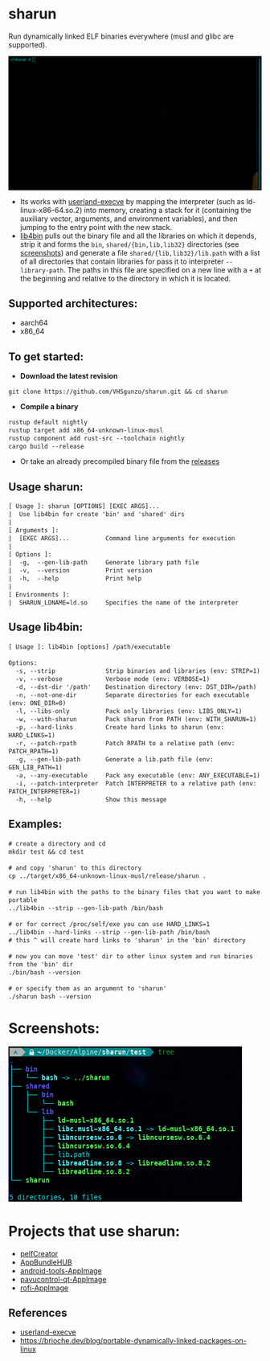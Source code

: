 # sharun
Run dynamically linked ELF binaries everywhere (musl and glibc are supported).

<img src="img/sharun.gif" alt="Tree" style="display: block; margin: 0 auto;">

* Its works with [userland-execve](https://github.com/io12/userland-execve-rust) by mapping the interpreter (such as ld-linux-x86-64.so.2) into memory, creating a stack for it (containing the auxiliary vector, arguments, and environment variables), and then jumping to the entry point with the new stack.
* [lib4bin](https://github.com/VHSgunzo/sharun/blob/main/lib4bin) pulls out the binary file and all the libraries on which it depends, strip it and forms the `bin`, `shared/{bin,lib,lib32}` directories (see [screenshots](https://github.com/VHSgunzo/sharun?tab=readme-ov-file#screenshots)) and generate a file `shared/{lib,lib32}/lib.path` with a list of all directories that contain libraries for pass it to interpreter `--library-path`. The paths in this file are specified on a new line with a `+` at the beginning and relative to the directory in which it is located.

## Supported architectures:
* aarch64
* x86_64

## To get started:
* **Download the latest revision**
```
git clone https://github.com/VHSgunzo/sharun.git && cd sharun
```

* **Compile a binary**
```
rustup default nightly
rustup target add x86_64-unknown-linux-musl
rustup component add rust-src --toolchain nightly
cargo build --release
```
* Or take an already precompiled binary file from the [releases](https://github.com/VHSgunzo/sharun/releases)

## Usage sharun:
```
[ Usage ]: sharun [OPTIONS] [EXEC ARGS]...
|  Use lib4bin for create 'bin' and 'shared' dirs
|
[ Arguments ]:
|  [EXEC ARGS]...          Command line arguments for execution
|
[ Options ]:
|  -g,  --gen-lib-path     Generate library path file
|  -v,  --version          Print version
|  -h,  --help             Print help
|
[ Environments ]:
|  SHARUN_LDNAME=ld.so     Specifies the name of the interpreter
```

## Usage lib4bin:
```
[ Usage ]: lib4bin [options] /path/executable

Options:
  -s, --strip              Strip binaries and libraries (env: STRIP=1)
  -v, --verbose            Verbose mode (env: VERBOSE=1)
  -d, --dst-dir '/path'    Destination directory (env: DST_DIR=/path)
  -n, --not-one-dir        Separate directories for each executable (env: ONE_DIR=0)
  -l, --libs-only          Pack only libraries (env: LIBS_ONLY=1)
  -w, --with-sharun        Pack sharun from PATH (env: WITH_SHARUN=1)
  -p, --hard-links         Create hard links to sharun (env: HARD_LINKS=1)
  -r, --patch-rpath        Patch RPATH to a relative path (env: PATCH_RPATH=1)
  -g, --gen-lib-path       Generate a lib.path file (env: GEN_LIB_PATH=1)
  -a, --any-executable     Pack any executable (env: ANY_EXECUTABLE=1)
  -i, --patch-interpreter  Patch INTERPRETER to a relative path (env: PATCH_INTERPRETER=1)
  -h, --help               Show this message
```

## Examples:
```
# create a directory and cd
mkdir test && cd test

# and copy 'sharun' to this directory
cp ../target/x86_64-unknown-linux-musl/release/sharun .

# run lib4bin with the paths to the binary files that you want to make portable
../lib4bin --strip --gen-lib-path /bin/bash

# or for correct /proc/self/exe you can use HARD_LINKS=1
../lib4bin --hard-links --strip --gen-lib-path /bin/bash
# this ^ will create hard links to 'sharun' in the 'bin' directory

# now you can move 'test' dir to other linux system and run binaries from the 'bin' dir
./bin/bash --version

# or specify them as an argument to 'sharun'
./sharun bash --version
```

# Screenshots:
![tree](img/tree.png)

# Projects that use sharun:
* [pelfCreator](https://github.com/xplshn/pelf/blob/pelf-ng/pelfCreator)
* [AppBundleHUB](https://github.com/xplshn/AppBundleHUB)
* [android-tools-AppImage](https://github.com/Samueru-sama/android-tools-AppImage)
* [pavucontrol-qt-AppImage](https://github.com/Samueru-sama/pavucontrol-qt-AppImage)
* [rofi-AppImage](https://github.com/Samueru-sama/rofi-AppImage)

## References
* [userland-execve](https://crates.io/crates/userland-execve)
* https://brioche.dev/blog/portable-dynamically-linked-packages-on-linux
